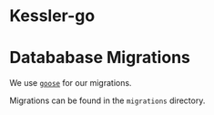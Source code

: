 # Kessler-go

# Datababase Migrations

We use [`goose`](https://pressly.github.io/goose) for our migrations.

Migrations can be found in the `migrations` directory.
